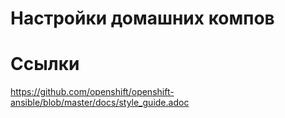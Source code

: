 # Настройки домашних компов


# Ссылки

https://github.com/openshift/openshift-ansible/blob/master/docs/style_guide.adoc